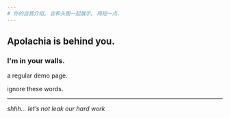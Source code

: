```yaml
---
# 你的自我介绍, 会和头图一起展示, 简短一点.
---
```


## Apolachia is behind you.

### I'm in your walls.

a regular demo page. 

ignore these words.

---

*shhh... let’s not leak our hard work*
